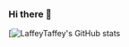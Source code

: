 ### Hi there 👋

<!--
**LaffeyTaffey/LaffeyTaffey** is a ✨ _special_ ✨ repository because its `README.md` (this file) appears on your GitHub profile.

Here are some ideas to get you started:

- 🔭 I’m currently working on ...
- 🌱 I’m currently learning ...
- 👯 I’m looking to collaborate on ...
- 🤔 I’m looking for help with ...
- 💬 Ask me about ...
- 📫 How to reach me: ...
- 😄 Pronouns: ...
- ⚡ Fun fact: ...
-->

[![LaffeyTaffey's GitHub stats](https://github-readme-stats.vercel.app/api?username=LaffeyTaffey&show_icons=true&theme=radical)

